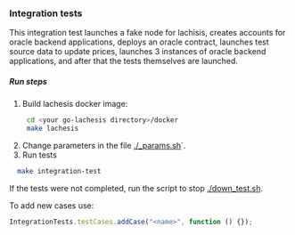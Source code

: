 ### Integration tests

This integration test launches a fake node for lachisis, creates accounts for oracle backend applications, deploys an oracle contract,
launches test source data to update prices, launches 3 instances of oracle backend applications, and after that the tests themselves are
launched.

##### Run steps

1. Build lachesis docker image:
   ```bash
    cd <your go-lachesis directory>/docker
    make lachesis
   ```
2. Change parameters in the file [./\_params.sh](_params.sh)`.
3. Run tests

```bash
  make integration-test
```

If the tests were not completed, run the script to stop [./down_test.sh](down_test.sh).

To add new cases use:

```js
IntegrationTests.testCases.addCase("<name>", function () {});
```
